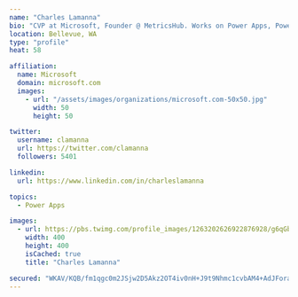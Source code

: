 ```yaml
---
name: "Charles Lamanna"
bio: "CVP at Microsoft, Founder @ MetricsHub. Works on Power Apps, Power Automate, Power Virtual Agent, Common Data Service and Dynamics 365."
location: Bellevue, WA
type: "profile"
heat: 58

affiliation:
  name: Microsoft
  domain: microsoft.com
  images:
    - url: "/assets/images/organizations/microsoft.com-50x50.jpg"
      width: 50
      height: 50

twitter:
  username: clamanna
  url: https://twitter.com/clamanna
  followers: 5401

linkedin:
  url: https://www.linkedin.com/in/charleslamanna

topics:
  - Power Apps

images:
  - url: https://pbs.twimg.com/profile_images/1263202626922876928/g6qGbHZ-_400x400.jpg
    width: 400
    height: 400
    isCached: true
    title: "Charles Lamanna"

secured: "WKAV/KQB/fm1qgc0m2JSjw2D5Akz2OT4iv0nH+J9t9Nhmc1cvbAM4+AdJFora8SEKq3L3tVzfyfrofmM/5SsAZmJocnmLdzE4kRBPJn3YiJ5JShuHg4nylTkboWreAfIcqv61HEkkU6kIbjoG4kzqcGqc1KxZJiKUeD0TOTjcpRT+EGwHM8lYG/Jzuc6/ooMECPO7UlmJ931dmC4DgPWyEGCheELDpSoiggDM5svroM1f3sZNVYy1/76e+Z2dwOtCTNafDSDYoq4QUR9Nx0jBXD1bPOBoKgQ95HFrnUZ0BQZ+7s8MXDgmJ8Y7KHTSzxSbVCvLG1LSdZul0ikZFi3ZJ1dfiTvB7YxcoSQgUobNsa/no2NVl9LHu+boBx3DQRXLwnNuWMdWxe636VmgoZuP8WHmTNb3X89h7mxRGtMgiU=;opT4kzaniwUbmO3fB6nKyw=="
---
```


